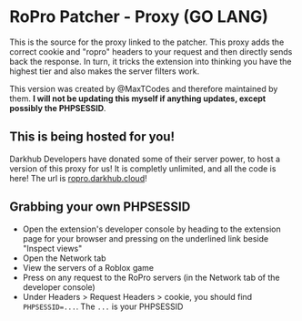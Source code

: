 # RoPro Patcher - Proxy (GO LANG)
This is the source for the proxy linked to the patcher. This proxy adds the correct cookie and "ropro" headers to your request and then directly sends back the response. In turn, it tricks the extension into thinking you have the highest tier and also makes the server filters work.

This version was created by @MaxTCodes and therefore maintained by them. **I will not be updating this myself if anything updates, except possibly the PHPSESSID**.

## This is being hosted for you!
Darkhub Developers have donated some of their server power, to host a version of this proxy for us! It is completly unlimited, and all the code is here! The url is [ropro.darkhub.cloud](//ropro.darkhub.cloud)! 

## Grabbing your own PHPSESSID
- Open the extension's developer console by heading to the extension page for your browser and pressing on the underlined link beside "Inspect views"
- Open the Network tab
- View the servers of a Roblox game
- Press on any request to the RoPro servers (in the Network tab of the developer console)
- Under Headers > Request Headers > cookie, you should find `PHPSESSID=...`. The `...` is your PHPSESSID